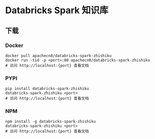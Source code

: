 # Databricks Spark 知识库

## 下载

### Docker

```
docker pull apachecn0/databricks-spark-zhishiku
docker run -tid -p <port>:80 apachecn0/databricks-spark-zhishiku
# 访问 http://localhost:{port} 查看文档
```

### PYPI

```
pip install databricks-spark-zhishiku
databricks-spark-zhishiku <port>
# 访问 http://localhost:{port} 查看文档
```

### NPM

```
npm install -g databricks-spark-zhishiku
databricks-spark-zhishiku <port>
# 访问 http://localhost:{port} 查看文档
```